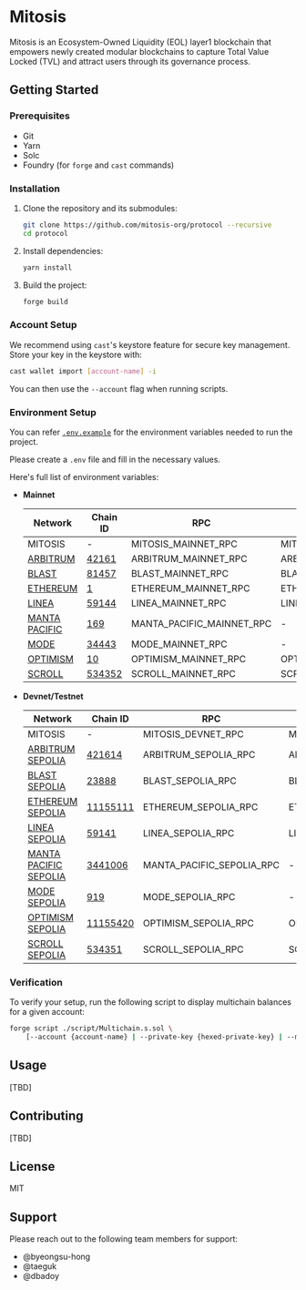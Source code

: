 # Mitosis

Mitosis is an Ecosystem-Owned Liquidity (EOL) layer1 blockchain that empowers newly created modular blockchains to capture Total Value Locked (TVL) and attract users through its governance process.

## Getting Started

### Prerequisites

- Git
- Yarn
- Solc
- Foundry (for `forge` and `cast` commands)

### Installation

1. Clone the repository and its submodules:

   ```bash
   git clone https://github.com/mitosis-org/protocol --recursive
   cd protocol
   ```

2. Install dependencies:

   ```bash
   yarn install
   ```

3. Build the project:

   ```bash
   forge build
   ```

### Account Setup

We recommend using `cast`'s keystore feature for secure key management. Store your key in the keystore with:

```bash
cast wallet import [account-name] -i
```

You can then use the `--account` flag when running scripts.

### Environment Setup

You can refer [`.env.example`](.env.example) for the environment variables needed to run the project.

Please create a `.env` file and fill in the necessary values.

Here's full list of environment variables:

- **Mainnet**

  | Network                                         | Chain ID                                                     | RPC                       | Etherscan Key                  |
  | ----------------------------------------------- | ------------------------------------------------------------ | ------------------------- | ------------------------------ |
  | MITOSIS                                         | -                                                            | MITOSIS_MAINNET_RPC       | MITOSIS_MAINNET_ETHERSCAN_KEY  |
  | [ARBITRUM](https://arbitrum.io/)                | [42161](https://chainlist.org/?testnets=true&search=42161)   | ARBITRUM_MAINNET_RPC      | ARBITRUM_MAINNET_ETHERSCAN_KEY |
  | [BLAST](https://blast.io/)                      | [81457](https://chainlist.org/?testnets=true&search=81457)   | BLAST_MAINNET_RPC         | BLAST_MAINNET_ETHERSCAN_KEY    |
  | [ETHEREUM](https://ethereum.org/)               | [1](https://chainlist.org/?testnets=true&search=1)           | ETHEREUM_MAINNET_RPC      | ETHEREUM_MAINNET_ETHERSCAN_KEY |
  | [LINEA](https://linea.build/)                   | [59144](https://chainlist.org/?testnets=true&search=59144)   | LINEA_MAINNET_RPC         | LINEA_MAINNET_ETHERSCAN_KEY    |
  | [MANTA PACIFIC](https://pacific.manta.network/) | [169](https://chainlist.org/?testnets=true&search=169)       | MANTA_PACIFIC_MAINNET_RPC | -                              |
  | [MODE](https://www.mode.network/)               | [34443](https://chainlist.org/?testnets=true&search=34443)   | MODE_MAINNET_RPC          | -                              |
  | [OPTIMISM](https://www.optimism.io/)            | [10](https://chainlist.org/?testnets=true&search=10)         | OPTIMISM_MAINNET_RPC      | OPTIMISM_MAINNET_ETHERSCAN_KEY |
  | [SCROLL](https://scroll.io/)                    | [534352](https://chainlist.org/?testnets=true&search=534352) | SCROLL_MAINNET_RPC        | SCROLL_MAINNET_ETHERSCAN_KEY   |

- **Devnet/Testnet**

  | Network                                                 | Chain ID                                                         | RPC                       | Etherscan Key                  |
  | ------------------------------------------------------- | ---------------------------------------------------------------- | ------------------------- | ------------------------------ |
  | MITOSIS                                                 | -                                                                | MITOSIS_DEVNET_RPC        | MITOSIS_DEVNET_ETHERSCAN_KEY   |
  | [ARBITRUM SEPOLIA](https://arbitrum.io/)                | [421614](https://chainlist.org/?testnets=true&search=421614)     | ARBITRUM_SEPOLIA_RPC      | ARBITRUM_SEPOLIA_ETHERSCAN_KEY |
  | [BLAST SEPOLIA](https://blast.io/)                      | [23888](https://chainlist.org/?testnets=true&search=23888)       | BLAST_SEPOLIA_RPC         | BLAST_SEPOLIA_ETHERSCAN_KEY    |
  | [ETHEREUM SEPOLIA](https://ethereum.org/)               | [11155111](https://chainlist.org/?testnets=true&search=11155111) | ETHEREUM_SEPOLIA_RPC      | ETHEREUM_SEPOLIA_ETHERSCAN_KEY |
  | [LINEA SEPOLIA](https://linea.build/)                   | [59141](https://chainlist.org/?testnets=true&search=59141)       | LINEA_SEPOLIA_RPC         | LINEA_SEPOLIA_ETHERSCAN_KEY    |
  | [MANTA PACIFIC SEPOLIA](https://pacific.manta.network/) | [3441006](https://chainlist.org/?testnets=true&search=3441006)   | MANTA_PACIFIC_SEPOLIA_RPC | -                              |
  | [MODE SEPOLIA](https://www.mode.network/)               | [919](https://chainlist.org/?testnets=true&search=919)           | MODE_SEPOLIA_RPC          | -                              |
  | [OPTIMISM SEPOLIA](https://www.optimism.io/)            | [11155420](https://chainlist.org/?testnets=true&search=11155420) | OPTIMISM_SEPOLIA_RPC      | OPTIMISM_SEPOLIA_ETHERSCAN_KEY |
  | [SCROLL SEPOLIA](https://scroll.io/)                    | [534351](https://chainlist.org/?testnets=true&search=534351)     | SCROLL_SEPOLIA_RPC        | SCROLL_SEPOLIA_ETHERSCAN_KEY   |

### Verification

To verify your setup, run the following script to display multichain balances for a given account:

```bash
forge script ./script/Multichain.s.sol \
    [--account {account-name} | --private-key {hexed-private-key} | --mnemonic {mnemonic-phrase}]
```

## Usage

[TBD]

## Contributing

[TBD]

## License

MIT

## Support

Please reach out to the following team members for support:

- @byeongsu-hong
- @taeguk
- @dbadoy
